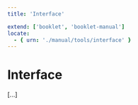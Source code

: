```yaml
---
title: 'Interface'

extend: ['booklet', 'booklet-manual']
locate:
  - { urn: './manual/tools/interface' }
---
```


# Interface

[...]
